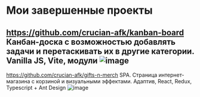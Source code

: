 # Мои завершенные проекты

https://github.com/crucian-afk/kanban-board
Канбан-доска с возможностью добавлять задачи и перетаскивать их в другие категории. Vanilla JS, Vite, модули
![image](https://user-images.githubusercontent.com/80586085/191260825-fc0d87da-a125-4224-8b0f-81474017dc5e.png)
---
https://github.com/crucian-afk/gifts-n-merch
SPA. Страница интернет-магазина с корзиной и визуальными эффектами. Адаптив, React, Redux, Typescript + Ant Design
![image](https://user-images.githubusercontent.com/80586085/187416254-ee0a6465-4333-4a1d-94ad-e6e153c517b4.png)
